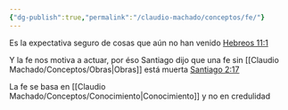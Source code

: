 ```yaml
---
{"dg-publish":true,"permalink":"/claudio-machado/conceptos/fe/"}
---
```



Es la expectativa seguro de cosas que aún no han venido [Hebreos 11:1](https://wol.jw.org/es/wol/b/r4/lp-s/nwtsty/58/11#v=58:11:1)

Y la fe nos motiva a actuar, por éso Santiago dijo que una fe sin [[Claudio Machado/Conceptos/Obras\|Obras]] está muerta [Santiago 2:17](https://wol.jw.org/es/wol/bc/r4/lp-s/301974006/0/0)

La fe se basa en [[Claudio Machado/Conceptos/Conocimiento\|Conocimiento]] y no en credulidad 
